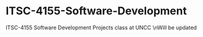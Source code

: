 # ITSC-4155-Software-Development
ITSC-4155 Software Development Projects class at UNCC
\nWill be updated
